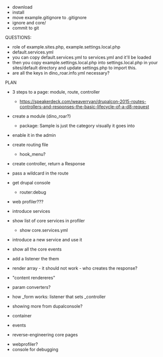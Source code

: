 - download
- install
- move example.gitignore to .gitignore
- ignore and core/
- commit to git

QUESTIONS:
- role of example.sites.php, example.settings.local.php
- default.services.yml
- you can copy default.services.yml to services.yml and it'll be loaded
- then you copy example.settings.local.php into settings.local.php
    in your sites/default directory and update settings.php to import this.
- are all the keys in dino_roar.info.yml necessary?

PLAN
- 3 steps to a page: module, route, controller
    - https://speakerdeck.com/weaverryan/drupalcon-2015-routes-controllers-and-responses-the-basic-lifecycle-of-a-d8-request
- create a module (dino_roar?)
    - package: Sample is just the category visually it goes into
- enable it in the admin
- create routing file
    - hook_menu?
- create controller, return a Response
- pass a wildcard in the route
- get drupal console
    - router:debug
- web profiler???
- introduce services
- show list of core services in profiler
    - show core.services.yml
- introduce a new service and use it
- show all the core events
- add a listener the them
- render array - it should not work - who creates the response?
- "content rendereres"
- param converters?
- how _form works: listener that sets _controller
- showing more from dupalconsole?

- container
- events
- reverse-engineering core pages
+ webprofiler?
+ console for debugging